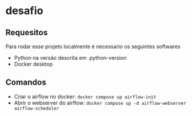# desafio

## Requesitos
Para rodar esse projeto localmente é necessario os seguintes softwares
- Python na versão descrita em .python-version
- Docker desktop

## Comandos
- Criar o airflow no docker: `docker compose up airflow-init`
- Abrir o webserver do airflow: `docker compose up -d airflow-webserver airflow-scheduler`
